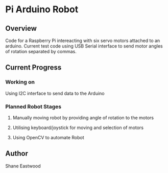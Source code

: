 # Pi Arduino Robot

## Overview
Code for a Raspberry Pi intereacting with six servo motors attached to an arduino.
Current test code using USB Serial interface to send motor angles of rotation separated by commas.


## Current Progress

### Working on

Using I2C interface to send data to the Arduino





### Planned Robot Stages

1. Manually moving robot by providing angle of rotation to the motors

2. Utilising keyboard/joystick for moving and selection of motors

3. Using OpenCV to automate Robot

## Author
Shane Eastwood

